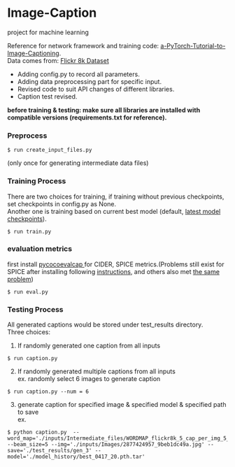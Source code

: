 # Image-Caption
project for machine learning <br />


Reference for network framework and training code: <a href="https://github.com/sgrvinod/a-PyTorch-Tutorial-to-Image-Captioning">a-PyTorch-Tutorial-to-Image-Captioning</a>. <br />
Data comes from: <a href="https://www.kaggle.com/adityajn105/flickr8k?select=Images">Flickr 8k Dataset</a> <br />


- Adding config.py to record all parameters.
- Adding data preprocessing part for specific input.
- Revised code to suit API changes of different libraries.
- Caption test revised.

**before training & testing: make sure all libraries are installed with compatible versions (requirements.txt for reference).**

### Preprocess
```
$ run create_input_files.py
```
(only once for generating intermediate data files)

### Training Process
There are two choices for training, if training without previous checkpoints, set checkpoints in config.py as None. <br />
Another one is training based on current best model (default, <a href="https://drive.google.com/drive/folders/1E3W1wKbhV20FyBfRfTXfRcjAVjoIQavp?usp=sharing">latest model checkpoints<a/>).
```
$ run train.py
```

### evaluation metrics
first install <a href="https://github.com/salaniz/pycocoevalcap"> pycocoevalcap <a/> for CIDER, SPICE metrics.(Problems still exist for SPICE after installing following <a href="https://github.com/jiasenlu/coco-caption">instructions<a/>, and others also met <a href="https://github.com/jiasenlu/NeuralBabyTalk/issues/9">the same problem<a/>)
```
$ run eval.py
```

### Testing Process
All generated captions would be stored under test_results directory. <br />
Three choices:
1. If randomly generated one caption from all inputs
```
$ run caption.py
```
2. If randomly generated multiple captions from all inputs <br />
ex. randomly select 6 images to generate caption
```
$ run caption.py --num = 6
```
3. generate caption for specified image & specified model & specified path to save<br />
ex.
```
$ python caption.py  --word_map='./inputs/Intermediate_files/WORDMAP_flickr8k_5_cap_per_img_5_min_word_freq.json' --beam_size=5 --img='./inputs/Images/2877424957_9beb1dc49a.jpg' --save='./test_results/gen_3' --model='./model_history/best_0417_20.pth.tar'
```
